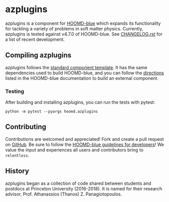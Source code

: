 # azplugins

azplugins is a component for [HOOMD-blue][1] which expands its functionality for
tackling a variety of problems in soft matter physics. Currently, azplugins is
tested against v4.7.0 of HOOMD-blue. See [CHANGELOG.rst](CHANGELOG.rst) for a
list of recent development.

## Compiling azplugins

azplugins follows the [standard component template][2]. It has the same
dependencies used to build HOOMD-blue, and you can follow the [directions][3]
listed in the HOOMD-blue documentation to build an external component.

### Testing

After building and installing azplugins, you can run the tests with pytest:

```
python -m pytest --pyargs hoomd.azplugins
```

## Contributing

Contributions are welcomed and appreciated! Fork and create a pull request on
[GitHub][4]. Be sure to follow the [HOOMD-blue guidelines for developers][5]! We
value the input and experiences all users and contributors bring to
`relentless`.

## History

azplugins began as a collection of code shared between students and postdocs at
Princeton University (2016-2018). It is named for their research advisor, Prof.
Athanassios (Thanos) Z. Panagiotopoulos.

[1]: http://glotzerlab.engin.umich.edu/hoomd-blue
[2]: https://hoomd-blue.readthedocs.io/en/latest/components.html
[3]: https://hoomd-blue.readthedocs.io/en/latest/components.html
[4]: https://github.com/mphowardlab/azplugins
[5]: https://hoomd-blue.readthedocs.io/en/latest/developers.html
